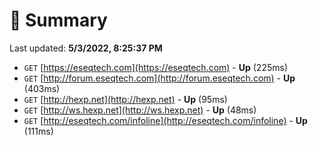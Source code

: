 # 📖 Summary
Last updated: **5/3/2022, 8:25:37 PM**

- `GET` [https://eseqtech.com](https://eseqtech.com) - **Up** (225ms)
- `GET` [http://forum.eseqtech.com](http://forum.eseqtech.com) - **Up** (403ms)
- `GET` [http://hexp.net](http://hexp.net) - **Up** (95ms)
- `GET` [http://ws.hexp.net](http://ws.hexp.net) - **Up** (48ms)
- `GET` [http://eseqtech.com/infoline](http://eseqtech.com/infoline) - **Up** (111ms)
